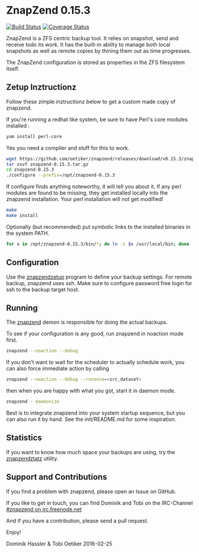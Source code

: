 ZnapZend 0.15.3
===============

[![Build Status](https://travis-ci.org/oetiker/znapzend.svg?branch=master)](https://travis-ci.org/oetiker/znapzend)
[![Coverage Status](https://img.shields.io/coveralls/oetiker/znapzend.svg)](https://coveralls.io/r/oetiker/znapzend?branch=master)

ZnapZend is a ZFS centric backup tool. It relies on snapshot, send and
receive todo its work. It has the built-in ability to manage both local
snapshots as well as remote copies by thining them out as time progresses.

The ZnapZend configuration is stored as properties in the ZFS filesystem
itself.

Zetup Inztructionz
------------------

Follow these zimple inztructionz below to get a custom made copy of
znapzend. 

If you're running a redhat like system, be sure to have Perl's core modules installed :

```sh
yum install perl-core
```

Yes you need a compiler and stuff for this to work.

```sh
wget https://github.com/oetiker/znapzend/releases/download/v0.15.3/znapzend-0.15.3.tar.gz
tar zxvf znapzend-0.15.3.tar.gz
cd znapzend-0.15.3
./configure --prefix=/opt/znapzend-0.15.3
```

If configure finds anything noteworthy, it will tell you about it.  If any
perl modules are found to be missing, they get installed locally into the znapzend
installation. Your perl installation will not get modified!

```sh
make
make install
```

Optionally (but recommended) put symbolic links to the installed binaries in the
system PATH.

```sh
for x in /opt/znapzend-0.15.3/bin/*; do ln -s $x /usr/local/bin; done
```

Configuration
-------------

Use the [znapzendzetup](doc/znapzendzetup.pod) program to define your backup settings. For remote backup, znapzend uses ssh.
Make sure to configure password free login for ssh to the backup target host.

Running
-------

The [znapzend](doc/znapzend.pod) demon is responsible for doing the actual backups.

To see if your configuration is any good, run znapzend in noaction mode first.

```sh
znapzend --noaction --debug
```

If you don't want to wait for the scheduler to actually schedule work, you can also force immediate action by calling

```sh
znapzend --noaction --debug --runonce=<src_dataset>
```

then when you are happy with what you got, start it in daemon mode.

```sh
znapzend --daemonize
```

Best is to integrate znapzend into your system startup sequence, but you can also
run it by hand. See the init/README.md for some inspiration.

Statistics
----------

If you want to know how much space your backups are using, try the
[znapzendztatz](doc/znapzendztatz.pod) utility.

Support and Contributions
-------------------------
If you find a problem with znapzend, please open an Issue on GitHub.

If you like to get in touch, you can find Dominik and Tobi on the IRC-Channel [#znapzend on irc.freenode.net](irc://irc.freenode.net/#znapzend)

And if you have a contribution, please send a pull request.

Enjoy!

Dominik Hassler & Tobi Oetiker
2016-02-25
